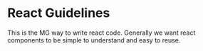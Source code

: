 # React Guidelines

This is the MG way to write react code. Generally we want react components to be simple to understand and easy to reuse.

